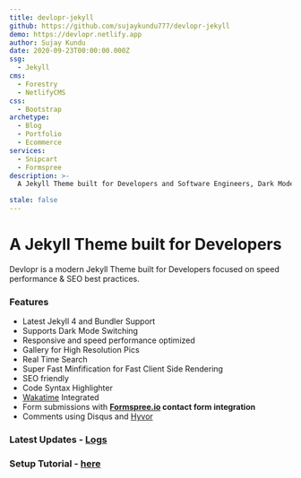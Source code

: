 ```yaml
---
title: devlopr-jekyll
github: https://github.com/sujaykundu777/devlopr-jekyll
demo: https://devlopr.netlify.app
author: Sujay Kundu
date: 2020-09-23T00:00:00.000Z
ssg:
  - Jekyll
cms:
  - Forestry
  - NetlifyCMS
css:
  - Bootstrap
archetype:
  - Blog
  - Portfolio
  - Ecommerce
services:
  - Snipcart
  - Formspree
description: >-
  A Jekyll Theme built for Developers and Software Engineers, Dark Mode Supported

stale: false
---
```


# A Jekyll Theme built for Developers

Devlopr is a modern Jekyll Theme built for Developers focused on speed performance & SEO best practices.

### Features

- Latest Jekyll 4 and Bundler Support
- Supports Dark Mode Switching
- Responsive and speed performance optimized
- Gallery for High Resolution Pics
- Real Time Search
- Super Fast Minfification for Fast Client Side Rendering
- SEO friendly
- Code Syntax Highlighter
- [Wakatime](https://wakatime.com) Integrated
- Form submissions with **[Formspree.io](https://formspree.io/) contact form integration**
- Comments using Disqus and [Hyvor](https://hyvor.com)

### Latest Updates - [Logs](https://opencollective.com/devlopr-jekyll#section-updates)

### Setup Tutorial - [here](https://blog.sujaykundu.com/using-devlopr-jekyll-to-create-a-static-website-and-host-for-free-using-github-pages-cjwgqd96u001ezws1v8linwdk)
